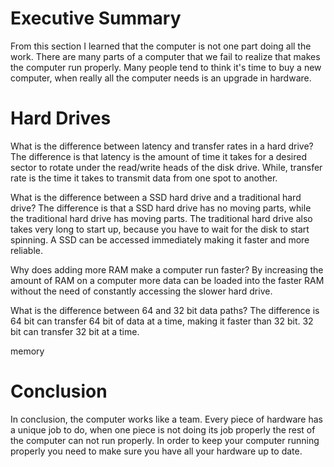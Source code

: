 # Executive Summary
 From this section I learned that the computer is not one part doing all the work. There are many parts of a computer that we fail to realize that makes the computer run properly. Many people tend to think it's time to buy a new computer, when really all the computer needs is an upgrade in hardware.
# Hard Drives
What is the difference between latency and transfer rates in a hard drive? The difference is that latency is the amount of time it takes for a desired sector to rotate under the read/write heads of the disk drive. While, transfer rate is the time it takes to transmit data from one spot to another.

What is the difference between a SSD hard drive and a traditional hard drive? The difference is that a SSD hard drive has no moving parts, while the traditional hard drive has moving parts. The traditional hard drive also takes very long to start up, because you have to wait for the disk to start spinning.  A SSD can be accessed immediately making it faster and more reliable.

Why does adding more RAM make a computer run faster? By increasing the amount of RAM on a computer more data can be loaded into the faster RAM without the need of constantly accessing the slower hard drive.

What is the difference between 64 and 32 bit data paths? The difference is 64 bit can transfer 64 bit of data at a time, making it faster than 32 bit. 32 bit can transfer 32 bit at a time.
 

memory

# Conclusion
In conclusion, the computer works like a team. Every piece of hardware has a unique job to do, when one piece is not doing its job properly the rest of the computer can not run properly. In order to keep your computer running properly you need to make sure you have all your hardware up to date. 
